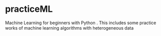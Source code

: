 # practiceML
Machine Learning for beginners with Python . This includes some practice works of machine learning algorithms with heterogeneous data
